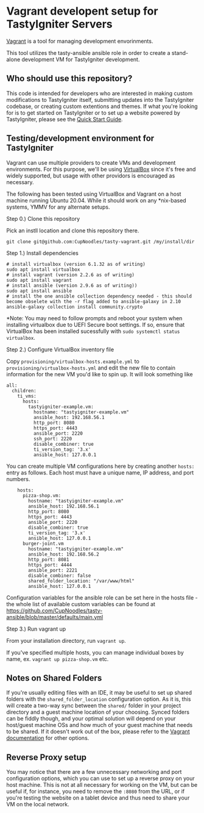 # Vagrant developent setup for TastyIgniter Servers

[Vagrant](https://www.vagrantup.com/) is a tool for managing development envorinments. 

This tool utilizes the tasty-ansible ansible role in order to create a stand-alone development VM for TastyIgniter development.

## Who should use this repository?

This code is intended for developers who are interested in making custom modifications to TastyIgniter itself, submitting updates into the TastyIgniter codebase, or creating custom extentions and themes. If what you're looking for is to get started on TastyIgniter or to set up a website powered by TastyIgniter, please see the [Quick Start Guide](https://tastyigniter.com/support/articles/quick-start-guide).

## Testing/development environment for TastyIgniter

Vagrant can use multiple providers to create VMs and development environments. For this purpose, we'll be using [VirtualBox](https://www.virtualbox.org/) since it's free and widely supported, but usage with other providors is encouraged as necessary. 

The following has been tested using VirtualBox and Vagrant on a host machine running Ubuntu 20.04. While it should work on any *nix-based systems, YMMV for any alternate setups. 

Step 0.) Clone this repository

Pick an instll location and clone this repository there.

`git clone git@github.com:CupNoodles/tasty-vagrant.git /my/install/dir`

Step 1.) Install dependencies

```
# install virtualbox (version 6.1.32 as of writing)
sudo apt install virtualbox
# install vagrant (version 2.2.6 as of writing)
sudo apt install vagrant
# install ansible (version 2.9.6 as of writing))
sudo apt install ansible
# install the one ansible collection dependency needed - this should become obselete with the -r flag added to ansible-galaxy in 2.10
ansible-galaxy collection install community.crypto 
```

*Note: You may need to follow prompts and reboot your system when installing virtualbox due to UEFI Secure boot settings. If so, ensure that VirtualBox has been installed sucessfully with `sudo systemctl status virtualbox`.


Step 2.) Configure VirtualBox inventory file

Copy `provisioning/virtualbox-hosts.example.yml` to `provisioning/virtualbox-hosts.yml` and edit the new file to contain information for the new VM you'd like to spin up. It will look something like 

```
all:
  children:
    ti_vms:
      hosts:
        tastyigniter-example.vm:
          hostname: "tastyigniter-example.vm"
          ansible_host: 192.168.56.1
          http_port: 8080
          https_port: 4443
          ansible_port: 2220
          ssh_port: 2220
          disable_combiner: true
          ti_version_tag: '3.x'
          ansible_host: 127.0.0.1
```

You can create multiple VM configurations here by creating another `hosts:` entry as follows. Each host must have a unique name, IP address, and port numbers.

```
    hosts:
      pizza-shop.vm:
        hostname: "tastyigniter-example.vm"
        ansible_host: 192.168.56.1
        http_port: 8080
        https_port: 4443
        ansible_port: 2220
        disable_combiner: true
        ti_version_tag: '3.x'
        ansible_host: 127.0.0.1
      burger-joint.vm
        hostname: "tastyigniter-example.vm"
        ansible_host: 192.168.56.2
        http_port: 8081
        https_port: 4444
        ansible_port: 2221
        disable_combiner: false
        shared_folder_location: "/var/www/html"
        ansible_host: 127.0.0.1
```

Configuration variables for the ansible role can be set here in the hosts file - the whole list of available custom variables can be found at https://github.com/CupNoodles/tasty-ansible/blob/master/defaults/main.yml

Step 3.) Run vagrant up

From your installation directory, run `vagrant up`. 

If you've specified multiple hosts, you can manage individual boxes by name, ex. `vagrant up pizza-shop.vm` etc. 

## Notes on Shared Folders

If you're usually editing files with an IDE, it may be useful to set up shared folders with the `shared_folder_location` configuration option. As it is, this will create a two-way sync between the `shared/` folder in your project directory and a guest machine location of your choosing. Synced folders can be fiddly though, and your optimal solution will depend on your host/guest machine OSs and how much of your guest machine that needs to be shared. If it doesn't work out of the box, please refer to the [Vagrant documentation](https://www.vagrantup.com/docs/synced-folders) for other options.

## Reverse Proxy setup

You may notice that there are a few unnecessary networking and port configuration options, which you can use to set up a reverse proxy on your host machine. This is not at all necessary for working on the VM, but can be useful if, for instance, you need to remove the `:8080` from the URL, or if you're testing the website on a tablet device and thus need to share your VM on the local network.